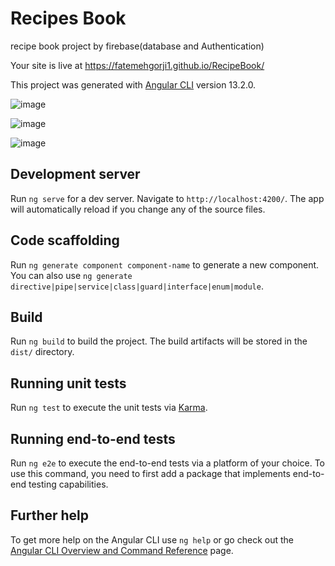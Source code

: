 # Recipes Book
recipe book project by firebase(database and Authentication)

Your site is live at https://fatemehgorji1.github.io/RecipeBook/


This project was generated with [Angular CLI](https://github.com/angular/angular-cli) version 13.2.0.


![image](https://user-images.githubusercontent.com/69767988/218262308-dc765033-0fdf-4a3e-8196-4d0c8f66017b.png)

![image](https://user-images.githubusercontent.com/69767988/218262314-77383677-3149-4970-9395-9e6b61855ca3.png)

![image](https://user-images.githubusercontent.com/69767988/218262230-f1f84425-91c4-4130-a494-67294b9981e6.png)

## Development server

Run `ng serve` for a dev server. Navigate to `http://localhost:4200/`. The app will automatically reload if you change any of the source files.

## Code scaffolding

Run `ng generate component component-name` to generate a new component. You can also use `ng generate directive|pipe|service|class|guard|interface|enum|module`.

## Build

Run `ng build` to build the project. The build artifacts will be stored in the `dist/` directory.

## Running unit tests

Run `ng test` to execute the unit tests via [Karma](https://karma-runner.github.io).

## Running end-to-end tests

Run `ng e2e` to execute the end-to-end tests via a platform of your choice. To use this command, you need to first add a package that implements end-to-end testing capabilities.

## Further help

To get more help on the Angular CLI use `ng help` or go check out the [Angular CLI Overview and Command Reference](https://angular.io/cli) page.

